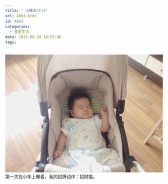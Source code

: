 ```yaml
---
title: " 小推车\t\t"
url: 4663.html
id: 4663
categories:
  - 鱼里生活
date: 2015-08-24 14:52:40
tags:
---
```


[![](../../images//2017/09/IMG_1718.jpg)](../../images//2017/09/IMG_1718.jpg) 第一次在小车上睡着。我的招牌动作：招财猫。